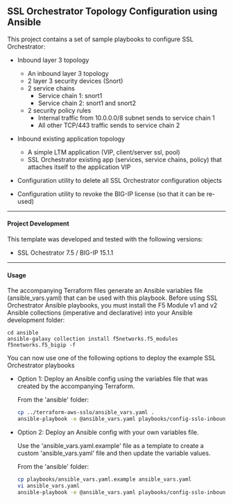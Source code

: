 ## SSL Orchestrator Topology Configuration using Ansible

This project contains a set of sample playbooks to configure SSL Orchestrator:

- Inbound layer 3 topology
  - An inbound layer 3 topology
  - 2 layer 3 security devices (Snort)
  - 2 service chains
    - Service chain 1: snort1
    - Service chain 2: snort1 and snort2
  - 2 security policy rules
    - Internal traffic from 10.0.0.0/8 subnet sends to service chain 1
    - All other TCP/443 traffic sends to service chain 2

- Inbound existing application topology
  - A simple LTM application (VIP, client/server ssl, pool)
  - SSL Orchestrator existing app (services, service chains, policy) that attaches itself to the application VIP

- Configuration utility to delete all SSL Orchestrator configuration objects
- Configuration utility to revoke the BIG-IP license (so that it can be re-used)

------

#### Project Development

This template was developed and tested with the following versions:

- SSL Ochestrator 7.5 / BIG-IP 15.1.1

------

#### Usage

The accompanying Terraform files generate an Ansible variables file (ansible_vars.yaml) that can be used with this playbook. Before using SSL Orchestrator Ansible playbooks, you must install the F5 Module v1 and v2 Ansible collections (imperative and declarative) into your Ansible development folder:

  ```
  cd ansible
  ansible-galaxy collection install f5networks.f5_modules f5networks.f5_bigip -f
  ```

You can now use one of the following options to deploy the example SSL Orchestrator playbooks

- Option 1: Deploy an Ansible config using the variables file that was created by the accompanying Terraform.

  From the 'ansible' folder:

  ```bash
  cp ../terraform-aws-sslo/ansible_vars.yaml .
  ansible-playbook -e @ansible_vars.yaml playbooks/config-sslo-inbound-l3-complete.yaml
  ```

- Option 2: Deploy an Ansible config with your own variables file.

  Use the 'ansible_vars.yaml.example' file as a template to create a custom 'ansible_vars.yaml' file and then update the variable values.

  From the 'ansible' folder:

  ```bash
  cp playbooks/ansible_vars.yaml.example ansible_vars.yaml
  vi ansible_vars.yaml
  ansible-playbook -e @ansible_vars.yaml playbooks/config-sslo-inbound-l3-complete.yaml
  ```
